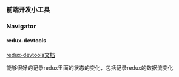 ###  前端开发小工具

### Navigator

#### redux-devtools

[redux-devtools文档](https://www.cnblogs.com/zhuzhenwei918/p/7249357.html)

能够很好的记录redux里面的状态的变化，包括记录redux的数据流变化
